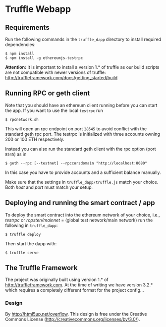 # Truffle Webapp

## Requirements

Run the following commands in the `truffle_dapp` directory to install required dependencies:
```
$ npm install
$ npm install -g ethereumjs-testrpc
```
**Attention:** It is important to install a version 1.* of truffle as our build scripts are not compatible with newer versions of truffle:
http://truffleframework.com/docs/getting_started/build

## Running RPC or geth client

Note that you should have an ethereum client running before you can start the app. If you want to use the local `testrpc` run
```
$ rpcnetwork.sh
```
This will open an rpc endpoint on port `28545` to avoid conflict with the standard geth rpc port. The testrpc is initialized with three accounts owning 200 or 100 ETH respectively.
 
Instead you can also run the standard geth client with the rpc option (port `8545`) as in
```
$ geth --rpc [--testnet] --rpccorsdomain "http://localhost:8080"
```
In this case you have to provide accounts and a sufficient balance manually.

Make sure that the settings in `truffle_dapp/truffle.js` match your choice. Both _host_ and _port_ must match your setup. 

## Deploying and running the smart contract / app

To deploy the smart contract into the ethereum network of your choice, i.e., _testrpc_ or _ropsten/mainnet_ = (global test network/main network) run the following in `truffle_dapp`:
```
$ truffle deploy
```
Then start the dapp with:
```
$ truffle serve
```

## The Truffle Framework

The project was originally built using version 1.* of http://truffleframework.com. At the time of writing we have version 3.2.* which requires a completely different format for the project config...

### Design

By http://html5up.net/overflow. This design is free under the Creative Commons License (http://creativecommons.org/licenses/by/3.0/).
